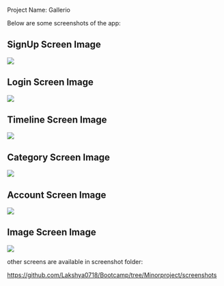 Project Name: Gallerio 

Below are some screenshots of the app:


## SignUp Screen Image
![](https://github.com/Lakshya0718/Bootcamp/blob/Minorproject/screenshots/signin.png)

## Login Screen Image
![](https://github.com/Lakshya0718/Bootcamp/blob/Minorproject/screenshots/signin.png)

## Timeline Screen Image 
![](https://github.com/Lakshya0718/Bootcamp/blob/Minorproject/screenshots/timelinefrag.png)

## Category Screen Image
![](https://github.com/Lakshya0718/Bootcamp/blob/Minorproject/screenshots/categoryfrag.png)

## Account Screen Image
![](https://github.com/Lakshya0718/Bootcamp/blob/Minorproject/screenshots/profilefrag.png)

## Image Screen Image
![](https://github.com/Lakshya0718/Bootcamp/blob/Minorproject/screenshots/imagefrag.png)

other screens are available in screenshot folder:

https://github.com/Lakshya0718/Bootcamp/tree/Minorproject/screenshots
